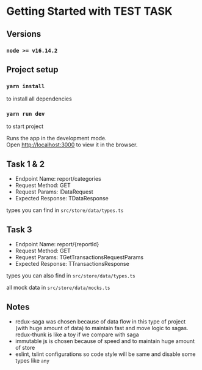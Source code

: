 # Getting Started with TEST TASK


## Versions

### `node >= v16.14.2`

## Project setup

### `yarn install` 
to install all dependencies
### `yarn run dev`
to start project

Runs the app in the development mode.\
Open [http://localhost:3000](http://localhost:3000) to view it in the browser.

## Task 1 & 2

 * Endpoint Name: report/categories
 * Request Method: GET
 * Request Params: IDataRequest
 * Expected Response: TDataResponse

types you can find in `src/store/data/types.ts`

## Task 3

 * Endpoint Name: report/{reportId}
 * Request Method: GET
 * Request Params: TGetTransactionsRequestParams
 * Expected Response: TTransactionsResponse

types you can also find in `src/store/data/types.ts`

all mock data in `src/store/data/mocks.ts`

## Notes

 * redux-saga was chosen because of data flow in this type of project (with huge amount of data) to maintain fast and move logic to sagas. redux-thunk is like a toy if we compare with saga
 * immutable js is chosen because of speed and to maintain huge amount of store
 * eslint, tslint configurations so code style will be same and disable some types like `any`

